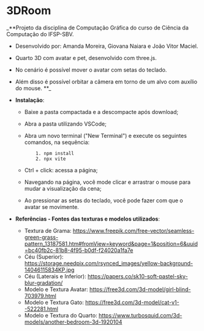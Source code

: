 # 3DRoom

_**Projeto da disciplina de Computação Gráfica do curso de Ciência da Computação do IFSP-SBV.
  - Desenvolvido por: Amanda Moreira, Giovana Naiara e João Vitor Maciel.
  - Quarto 3D com avatar e pet, desenvolvido com three.js.
  - No cenário é possível mover o avatar com setas do teclado.
  - Além disso é possível orbitar a câmera em torno de um alvo com auxílio do mouse.
**_

- **Instalação**:
    - Baixe a pasta compactada e a descompacte após download;
    - Abra a pasta utilizando VSCode;
    - Abra um novo terminal ("New Terminal") e execute os seguintes comandos, na sequência:

              1. npm install
              2. npx vite
      
    - Ctrl + click: acessa a página;
    - Navegando na página, você mode clicar e arrastrar o mouse para mudar a visualização da cena;
    - Ao pressionar as setas do teclado, você pode fazer com que o avatar se movimente.

- **Referências - Fontes das texturas e modelos utilizados**:
  - Textura de Grama: https://www.freepik.com/free-vector/seamless-green-grass-pattern_13187581.htm#fromView=keyword&page=1&position=6&uuid=bc40fb2c-81b8-4f95-b0df-f24020a1fa7e
  - Céu (Superior): https://storage.needpix.com/rsynced_images/yellow-background-14046115834KP.jpg
  - Céu (Laterais e Inferior): https://papers.co/sk10-soft-pastel-sky-blur-gradation/
  - Modelo e Textura Avatar: https://free3d.com/3d-model/girl-blind-703979.html
  - Modelo e Textura Gato: https://free3d.com/3d-model/cat-v1--522281.html
  - Modelo e Textura do Quarto: https://www.turbosquid.com/3d-models/another-bedroom-3d-1920104

